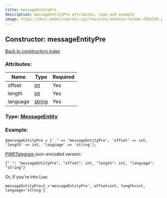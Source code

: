 ```yaml
---
title: messageEntityPre
description: messageEntityPre attributes, type and example
image: https://docs.madelineproto.xyz/favicons/android-chrome-256x256.png
---
```

## Constructor: messageEntityPre  
[Back to constructors index](index.md)



### Attributes:

| Name     |    Type       | Required |
|----------|---------------|----------|
|offset|[int](../types/int.md) | Yes|
|length|[int](../types/int.md) | Yes|
|language|[string](../types/string.md) | Yes|



### Type: [MessageEntity](../types/MessageEntity.md)


### Example:

```
$messageEntityPre = ['_' => 'messageEntityPre', 'offset' => int, 'length' => int, 'language' => 'string'];
```  

[PWRTelegram](https://pwrtelegram.xyz) json-encoded version:

```
{"_": "messageEntityPre", "offset": int, "length": int, "language": "string"}
```


Or, if you're into Lua:  


```
messageEntityPre={_='messageEntityPre', offset=int, length=int, language='string'}

```


